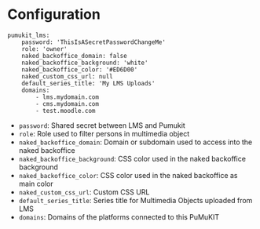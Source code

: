 # Configuration

```
pumukit_lms:
    password: 'ThisIsASecretPasswordChangeMe'
    role: 'owner'
    naked_backoffice_domain: false
    naked_backoffice_background: 'white'
    naked_backoffice_color: '#ED6D00'
    naked_custom_css_url: null
    default_series_title: 'My LMS Uploads'
    domains:
        - lms.mydomain.com
        - cms.mydomain.com
        - test.moodle.com
```

* `password`: Shared secret between LMS and Pumukit
* `role`: Role used to filter persons in multimedia object
* `naked_backoffice_domain`: Domain or subdomain used to access into the naked backoffice
* `naked_backoffice_background`: CSS color used in the naked backoffice background
* `naked_backoffice_color`: CSS color used in the naked backoffice as main color
* `naked_custom_css_url`: Custom CSS URL
* `default_series_title`: Series title for Multimedia Objects uploaded from LMS
* `domains`: Domains of the platforms connected to this PuMuKIT
